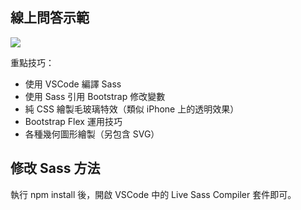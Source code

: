 
## 線上問答示範

![](https://firebasestorage.googleapis.com/v0/b/casper-de5d5.appspot.com/o/images%2Fblog%2F201808%2F%E8%9E%A2%E5%B9%95%E5%BF%AB%E7%85%A7%202018-08-09%20%E4%B8%8A%E5%8D%8811.24.20.png?alt=media&token=03a367d6-ca4f-46f3-abe9-9ee13c4aada8)

重點技巧：
- 使用 VSCode 編譯 Sass
- 使用 Sass 引用 Bootstrap 修改變數
- 純 CSS 繪製毛玻璃特效（類似 iPhone 上的透明效果）
- Bootstrap Flex 運用技巧
- 各種幾何圖形繪製（另包含 SVG）

## 修改 Sass 方法

執行 npm install 後，開啟 VSCode 中的 Live Sass Compiler 套件即可。



